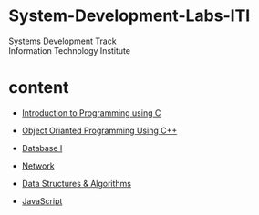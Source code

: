 # System-Development-Labs-ITI
Systems Development Track 
<br>
Information Technology Institute

# content
- [Introduction to Programming using C](https://github.com/Maged-Samir/System-Development-Labs-ITI/tree/main/Introduction%20to%20Programming%20using%20C)
* [Object Orianted Programming Using C++](https://github.com/Maged-Samir/System-Development-Labs-ITI/tree/main/Object%20Orianted%20Programming%20Using%20C%2B%2B)
+ [Database I](https://github.com/Maged-Samir/System-Development-Labs-ITI/tree/main/Database)
- [Network](https://github.com/Maged-Samir/System-Development-Labs-ITI/blob/main/Network/Lab.txt)
* [Data Structures & Algorithms](https://github.com/Maged-Samir/System-Development-Labs-ITI/tree/main/Data%20Structures%20%26%20Algorithms)
+ [JavaScript](https://github.com/Maged-Samir/System-Development-Labs-ITI/tree/main/JavaScript)
